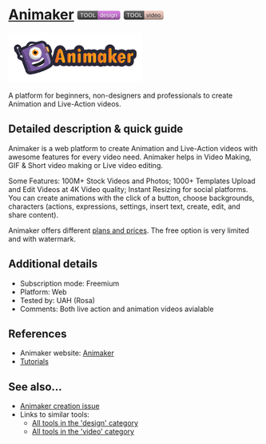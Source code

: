# [Animaker](https://www.animaker.com/)  [<img src="images/design.png" align="bottom">](https://github.com/e-CLOSE/Toolbox/issues?q=label%3A01_TOOL+label%3Adesign) [<img src="images/video.png" align="bottom">](https://github.com/e-CLOSE/Toolbox/issues?q=label%3A01_TOOL+label%3Avideo)

[<img src="images/animaker.png" align="bottom" height="100" alt="animaker Logo">](https://www.animaker.com/)

A platform for beginners, non-designers and professionals to create Animation and Live-Action videos.


## Detailed description & quick guide

Animaker is a web platform to create Animation and Live-Action videos with awesome features for every video need. Animaker helps in Video Making, GIF & Short video making or Live video editing.

Some Features: 100M+ Stock Videos and Photos; 1000+ Templates Upload and Edit Videos at 4K Video quality; Instant Resizing for social platforms. 
You can create animations with the click of a button, choose backgrounds, characters (actions, expressions, settings, insert text, create, edit, and share content).

Animaker offers different [plans and prices](https://app.animaker.com/pricing?language=en). The free option is very limited and with watermark.


## Additional details

- Subscription mode: Freemium
- Platform: Web
- Tested by: UAH (Rosa)
- Comments: Both live action and animation videos  avialable


## References 

- Animaker website: [Animaker](https://www.animaker.com/)
- [Tutorials](https://www.animaker.com/tutorials)


## See also...

- [Animaker creation issue](https://github.com/e-CLOSE/Toolbox/issues/99)
- Links to similar tools:
  - [All tools in the 'design' category](https://github.com/e-CLOSE/Toolbox/issues?q=label%3A01_TOOL+label%3Adesign)
  - [All tools in the 'video' category](https://github.com/e-CLOSE/Toolbox/issues?q=label%3A01_TOOL+label%3Avideo)
